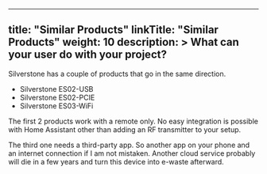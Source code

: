 
---
title: "Similar Products"
linkTitle: "Similar Products"
weight: 10
description: >
  What can your user do with your project?
---
Silverstone has a couple of products that go in the same direction.

- Silverstone ES02-USB
- Silverstone ES02-PCIE
- Silverstone ES03-WiFi

The first 2 products work with a remote only.
No easy integration is possible with Home Assistant other than adding an RF transmitter to your setup.

The third one needs a third-party app.
So another app on your phone and an internet connection if I am not mistaken. Another cloud service probably will die in a few years and turn this device into e-waste afterward.